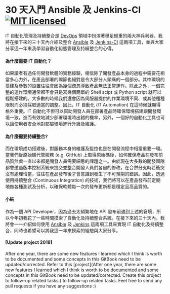 # 30 天入門 Ansible 及 Jenkins-CI [![MIT licensed](https://img.shields.io/badge/license-MIT-blue.svg)](LICENSE)

IT 自動化管理及持續整合是 [DevOps](https://zh.wikipedia.org/wiki/DevOps) 領域中扮演著舉足輕重的兩大神兵利器。我將在接下來的三十天內介紹及整合 [Ansible](https://www.ansible.com/) 及 [Jenkins-CI](https://jenkins.io/) 這兩項工具，並與大家分享這一年來我學習自動化組態管理及持續整合的心得。

#### 為什麼需要 IT 自動化？

如果讀者有過任何開發軟體的實務經驗，相信除了開發產品本身的過程中需要花相當多心力外，在產品部署的環節也絕對是令大部分人頭痛的一個部分。其中環境的搭建及參數的設置往往會因為幾個疏忽導致產品無法正常運作。除此之外，一個完整的運作環境通常都不會只是寫幾個簡單的 Shell scipt 或 Python script 就可以輕鬆搭建的。大多數的時候我們還會因為伺服器提供的作業環境不同、或其他種種限制而必須採取適當的調整。因此，IT 自動化 (IT Automation) 在這時候就顯得格外重要。IT 自動化不但可以幫助開發人員在部署產品時確保環境搭建跟開發環境一致，進而有效地減少部署環境時出錯的機率，另外，一個好的自動化工具也可以讓使用者安全地對部屬環境進行升級及維護。

#### 為什麼需要持續整合?

而在環境成功搭建後，對服務本身的維護及監控也是在開發流程中相當重要一環。當我們從原始碼代管服務 (e.g. GitHub) 上取得原始碼後，如何確保產品在發布前品質無虞一直以來都是開發人員需要細思的課題之一。由於現在大多數的開發團隊都會透過版本控制系統來提交並整合開發人員們各自的修改，在合併分支時若衝突沒有處理恰當，往往在產品發布後才會意識到發生了不可預期的錯誤。因此，透過使用持續整合 (Continuous Integration) 的技術，我們將可以在產品發布前定期地做各種測試及分析，以確保軟體每一次的發布更新都是穩定且高品質的。

#### 小結

作為一個 API Developer，因為過去太頻繁地在 API 發布前遇到上述的窘境，所以今年初我花了一些時間摸索了自動化及持續整合系統。在接下來的三十天內，我將會一一介紹如何使用 [Ansible](https://www.ansible.com/) 及 [Jenkins](https://jenkins.io/) 這兩項工具來實現 IT 自動化及持續整合，同時也希望可以將我這一年來摸索的經驗與大家分享。


#### [Update project 2018]

After one year, there are some new features I learned which I think is worth to be documented and some concepts in this GitBook need to be updated/corrected. Refer to this [project](After one year, there are some new features I learned which I think is worth to be documented and some concepts in this GitBook need to be updated/corrected. Create this project to follow-up related tasks.) to follow-up related tasks. Feel free to send any pull requests if you have any suggestions :)
